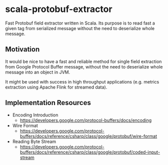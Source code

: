 # scala-protobuf-extractor
Fast Protobuf field extractor written in Scala. Its purpose is to read fast a given tag from serialized message without the need to deserialize whole message.

## Motivation
It would be nice to have a fast and reliable method for single field extraction from Google Protocol Buffer message, without the need to deserialize whole message into an object in JVM.

It might be used with success in high throughput applications (e.g. metrics extraction using Apache Flink for streamed data).

## Implementation Resources

- Encoding Introduction
  - https://developers.google.com/protocol-buffers/docs/encoding
- Wire Format
  - https://developers.google.com/protocol-buffers/docs/reference/csharp/class/google/protobuf/wire-format
- Reading Byte Stream
  - https://developers.google.com/protocol-buffers/docs/reference/csharp/class/google/protobuf/coded-input-stream
